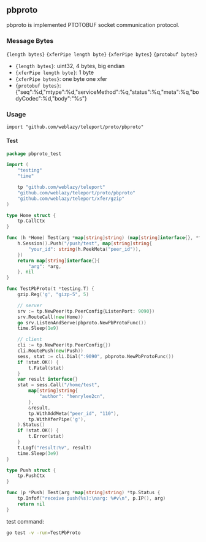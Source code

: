 ## pbproto

pbproto is implemented PTOTOBUF socket communication protocol.

### Message Bytes

`{length bytes}` `{xferPipe length byte}` `{xferPipe bytes}` `{protobuf bytes}`

- `{length bytes}`: uint32, 4 bytes, big endian
- `{xferPipe length byte}`: 1 byte
- `{xferPipe bytes}`: one byte one xfer
- `{protobuf bytes}`: {"seq":%d,"mtype":%d,"serviceMethod":%q,"status":%q,"meta":%q,"bodyCodec":%d,"body":"%s"}

### Usage

`import "github.com/weblazy/teleport/proto/pbproto"`

#### Test

```go
package pbproto_test

import (
	"testing"
	"time"

	tp "github.com/weblazy/teleport"
	"github.com/weblazy/teleport/proto/pbproto"
	"github.com/weblazy/teleport/xfer/gzip"
)

type Home struct {
	tp.CallCtx
}

func (h *Home) Test(arg *map[string]string) (map[string]interface{}, *tp.Status) {
	h.Session().Push("/push/test", map[string]string{
		"your_id": string(h.PeekMeta("peer_id")),
	})
	return map[string]interface{}{
		"arg": *arg,
	}, nil
}

func TestPbProto(t *testing.T) {
	gzip.Reg('g', "gizp-5", 5)

	// server
	srv := tp.NewPeer(tp.PeerConfig{ListenPort: 9090})
	srv.RouteCall(new(Home))
	go srv.ListenAndServe(pbproto.NewPbProtoFunc())
	time.Sleep(1e9)

	// client
	cli := tp.NewPeer(tp.PeerConfig{})
	cli.RoutePush(new(Push))
	sess, stat := cli.Dial(":9090", pbproto.NewPbProtoFunc())
	if !stat.OK() {
		t.Fatal(stat)
	}
	var result interface{}
	stat = sess.Call("/home/test",
		map[string]string{
			"author": "henrylee2cn",
		},
		&result,
		tp.WithAddMeta("peer_id", "110"),
		tp.WithXferPipe('g'),
	).Status()
	if !stat.OK() {
		t.Error(stat)
	}
	t.Logf("result:%v", result)
	time.Sleep(3e9)
}

type Push struct {
	tp.PushCtx
}

func (p *Push) Test(arg *map[string]string) *tp.Status {
	tp.Infof("receive push(%s):\narg: %#v\n", p.IP(), arg)
	return nil
}
```

test command:

```sh
go test -v -run=TestPbProto
```
